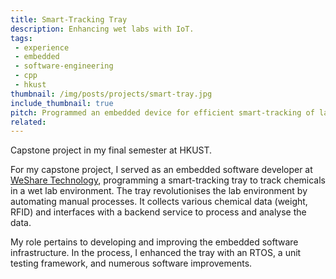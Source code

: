 ```yaml
---
title: Smart-Tracking Tray
description: Enhancing wet labs with IoT.
tags:
 - experience
 - embedded
 - software-engineering
 - cpp
 - hkust
thumbnail: /img/posts/projects/smart-tray.jpg
include_thumbnail: true
pitch: Programmed an embedded device for efficient smart-tracking of lab chemicals.
related:
---
```


Capstone project in my final semester at HKUST.

For my capstone project, I served as an embedded software developer at [WeShare Technology](https://www.wesharetechnology.com/), programming a smart-tracking tray to track chemicals in a wet lab environment. The tray revolutionises the lab environment by automating manual processes. It collects various chemical data (weight, RFID) and interfaces with a backend service to process and analyse the data.

My role pertains to developing and improving the embedded software infrastructure. In the process, I enhanced the tray with an RTOS, a unit testing framework, and numerous software improvements.